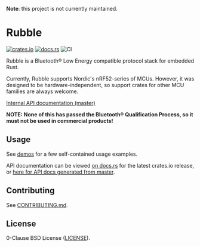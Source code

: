 **Note**: this project is not currently maintained.

# Rubble

[![crates.io](https://img.shields.io/crates/v/rubble.svg)](https://crates.io/crates/rubble)
[![docs.rs](https://docs.rs/rubble/badge.svg)](https://docs.rs/rubble/)
![CI](https://github.com/jonas-schievink/rubble/workflows/CI/badge.svg)

Rubble is a Bluetooth® Low Energy compatible protocol stack for embedded Rust.

Currently, Rubble supports Nordic's nRF52-series of MCUs. However, it was
designed to be hardware-independent, so support crates for other MCU families
are always welcome.

[Internal API documentation (master)][docs-master]

**NOTE: None of this has passed the Bluetooth® Qualification Process, so it
must not be used in commercial products!**

## Usage

See [demos](./demos/) for a few self-contained usage examples.

API documentation can be viewed [on docs.rs][docs-rs] for the latest crates.io release,
or [here for API docs generated from master][docs-master].

[docs-rs]: https://docs.rs/rubble/
[docs-master]: https://jonas-schievink.github.io/rubble/

## Contributing

See [CONTRIBUTING.md](CONTRIBUTING.md).

## License

0-Clause BSD License ([LICENSE](LICENSE)).
